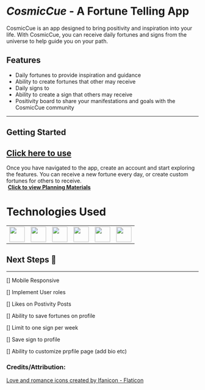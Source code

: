 #  _CosmicCue_ - A Fortune Telling App

CosmicCue is an app designed to bring positivity and inspiration into your life. With CosmicCue, you can receive daily fortunes and signs from the universe to help guide you on your path.

## Features

- Daily fortunes to provide inspiration and guidance
- Ability to create fortunes that other may receive
- Daily signs to
- Ability to create a sign that others may receive
- Positivity board to share your manifestations and goals with the CosmicCue community
---
## Getting Started 
 ## **[ Click here to use]()**<br>
 Once you have navigated to the app, create an account and start exploring the features. You can receive a new fortune every day, or create custom fortunes for others to receive.<br>
![]()
 **[Click to view Planning Materials](https://trello.com/b/LMJeooEb/cosmic-cue-app)**

# Technologies Used

<table>
    <tbody>
        <tr>
            <td>
            <img height="40" src="https://www.vectorlogo.zone/logos/w3_html5/w3_html5-ar21.svg" />
            </a></td>
            <td>
            <img height="40" src="https://www.vectorlogo.zone/logos/reactjs/reactjs-ar21.svg" />
            </a></td>
            <td>
            <img height="40" src="https://www.vectorlogo.zone/logos/w3_css/w3_css-ar21.svg"/>
            </a></td>
              <td>
            <img height="40" src="https://www.vectorlogo.zone/logos/javascript/javascript-vertical.svg" />
            </a></td>
              <td>
            <img height="40" src="https://www.vectorlogo.zone/logos/mongodb/mongodb-ar21.svg" />
            </a></td>
             <td>
            <img height="40" src="https://www.vectorlogo.zone/logos/nodejs/nodejs-horizontal.svg"/>
            </a></td>
        </tr>
    </tbody>
</table>

## Next Steps 🧊 

---

[]   Mobile Responsive

[]  Implement User roles

[]  Likes on Postivity Posts

[]  Ability to save fortunes on profile

[]  Limit to one sign per week

[]  Save sign to profile

[]  Ability to customize prpfile page (add bio etc)





### Credits/Attribution:
<a href="https://www.flaticon.com/free-icons/love-and-romance" title="love and romance icons">Love and romance icons created by Ifanicon - Flaticon</a> </br>
